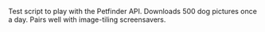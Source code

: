 Test script to play with the Petfinder API. Downloads 500 dog pictures once a day. Pairs well with image-tiling screensavers.
